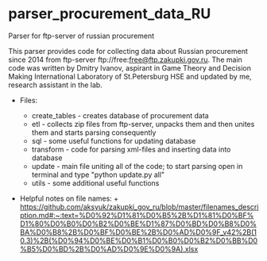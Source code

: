 # parser_procurement_data_RU
 Parser for ftp-server of russian procurement

This parser provides code for collecting data about Russian procurement since 2014 from ftp-server ftp://free:free@ftp.zakupki.gov.ru.
The main code was written by Dmitry Ivanov, aspirant in Game Theory and Decision Making International Laboratory of St.Petersburg HSE and updated by me, research assistant in the lab.

* Files:
    + create_tables - creates database of procurement data
    + etl - collects zip files from ftp-server, unpacks them and then unites them and starts parsing consequently
    + sql - some useful functions for updating database
    + transform - code for parsing xml-files and inserting data into database
    + update - main file uniting all of the code; to start parsing open in terminal and type "python update.py all"
    + utils - some additional useful functions 
    
* Helpful notes on file names:
            + https://github.com/aksyuk/zakupki_gov_ru/blob/master/filenames_description.md#:~:text=%D0%92%D1%81%D0%B5%2B%D1%81%D0%BF%D1%80%D0%B0%D0%B2%D0%BE%D1%87%D0%BD%D0%B8%D0%BA%D0%B8%2B%D0%BF%D0%BE%2B%D0%AD%D0%9F_v42%2B(10.3)%2B(%D0%94%D0%BE%D0%B1%D0%B0%D0%B2%D0%BB%D0%B5%D0%BD%2B%D0%AD%D0%9E%D0%9A).xlsx
            




   
